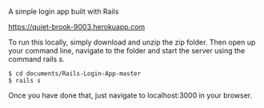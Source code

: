 A simple login app built with Rails

https://quiet-brook-9003.herokuapp.com

To run this locally, simply download and unzip the zip folder. Then open up your command line, navigate to the folder and start the server using the command rails s.

```
$ cd documents/Rails-Login-App-master
$ rails s
```
Once you have done that, just navigate to localhost:3000 in your browser. 
